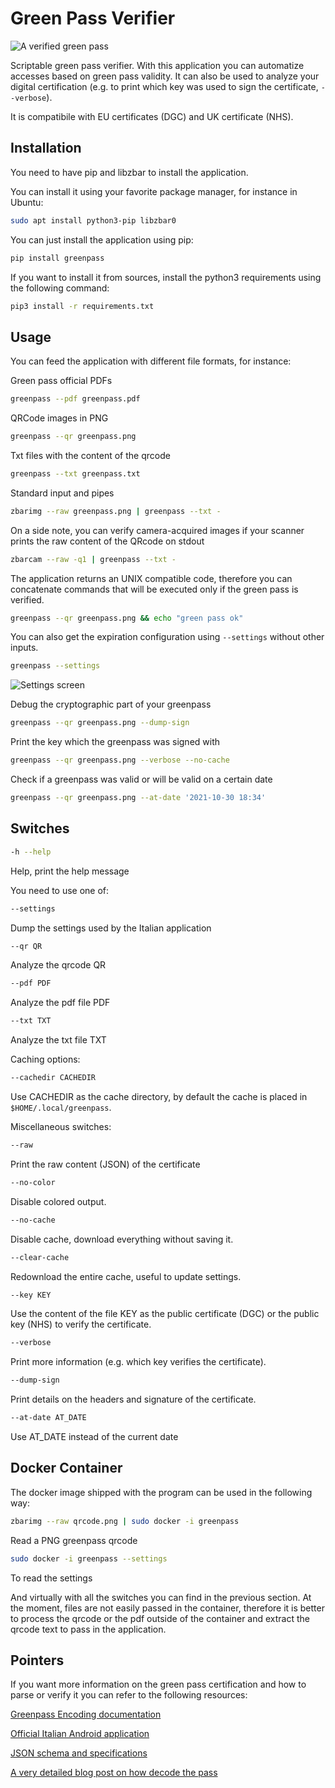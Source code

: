 # Green Pass Verifier

![A verified green pass](https://github.com/berdav/greenpass/blob/master/img/draghi.png?raw=true)

Scriptable green pass verifier.
With this application you can automatize accesses based on green pass validity.
It can also be used to analyze your digital certification (e.g. to print
which key was used to sign the certificate, `--verbose`).

It is compatibile with EU certificates (DGC) and UK certificate (NHS).

## Installation
You need to have pip and libzbar to install the application.

You can install it using your favorite package manager, for instance in Ubuntu:

```bash
sudo apt install python3-pip libzbar0
```

You can just install the application using pip:
```bash
pip install greenpass
```

If you want to install it from sources, install the python3 requirements
using the following command:
```bash
pip3 install -r requirements.txt
```

## Usage
You can feed the application with different file formats, for instance:

Green pass official PDFs
```bash
greenpass --pdf greenpass.pdf
```

QRCode images in PNG
```bash
greenpass --qr greenpass.png
```

Txt files with the content of the qrcode
```bash
greenpass --txt greenpass.txt
```

Standard input and pipes
```bash
zbarimg --raw greenpass.png | greenpass --txt -
```

On a side note, you can verify camera-acquired images if your scanner
prints the raw content of the QRcode on stdout
```bash
zbarcam --raw -q1 | greenpass --txt -
```

The application returns an UNIX compatible code, therefore you can
concatenate commands that will be executed only if the green pass is
verified.
```bash
greenpass --qr greenpass.png && echo "green pass ok"
```

You can also get the expiration configuration using `--settings` without
other inputs.
```bash
greenpass --settings
```
![Settings screen](https://github.com/berdav/greenpass/blob/master/img/settings.png?raw=true)

Debug the cryptographic part of your greenpass
```bash
greenpass --qr greenpass.png --dump-sign
```

Print the key which the greenpass was signed with
```bash
greenpass --qr greenpass.png --verbose --no-cache
```

Check if a greenpass was valid or will be valid on a certain date
```bash
greenpass --qr greenpass.png --at-date '2021-10-30 18:34'
```

## Switches
```bash
-h --help
```
Help, print the help message

You need to use one of:

```bash
--settings
```
Dump the settings used by the Italian application

```bash
--qr QR
```
Analyze the qrcode QR

```bash
--pdf PDF
```
Analyze the pdf file PDF

```bash
--txt TXT
```
Analyze the txt file TXT

Caching options:
```bash
--cachedir CACHEDIR
```
Use CACHEDIR as the cache directory, by default the cache is placed in `$HOME/.local/greenpass`.

Miscellaneous switches: 
```bash
--raw
```
Print the raw content (JSON) of the certificate

```bash
--no-color
```
Disable colored output.

```bash
--no-cache
```
Disable cache, download everything without saving it.

```bash
--clear-cache
```
Redownload the entire cache, useful to update settings.

```bash
--key KEY
```
Use the content of the file KEY as the public certificate (DGC) or the public key (NHS) to
verify the certificate.

```bash
--verbose
```
Print more information (e.g. which key verifies the certificate).

```bash
--dump-sign
```
Print details on the headers and signature of the certificate.

```bash
--at-date AT_DATE 
```
Use AT_DATE instead of the current date

## Docker Container
The docker image shipped with the program can be used in the following
way:

```bash
zbarimg --raw qrcode.png | sudo docker -i greenpass
```
Read a PNG greenpass qrcode

```bash
sudo docker -i greenpass --settings
```
To read the settings

And virtually with all the switches you can find in the previous
section.  At the moment, files are not easily passed in the container,
therefore it is better to process the qrcode or the pdf outside of the
container and extract the qrcode text to pass in the application.

## Pointers
If you want more information on the green pass certification and how
to parse or verify it you can refer to the following resources:

[Greenpass Encoding documentation](https://github.com/ehn-dcc-development/hcert-spec)

[Official Italian Android application](https://github.com/ministero-salute/it-dgc-verificaC19-android )

[JSON schema and specifications](https://ec.europa.eu/health/sites/default/files/ehealth/docs/covid-certificate_json_specification_en.pdf)

[A very detailed blog post on how decode the pass](https://gir.st/blog/greenpass.html)
